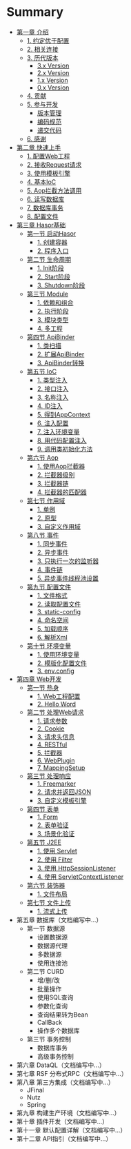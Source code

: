 # Summary

* [第一章 介绍](README.md)
  * [1. 约定优于配置](document/chapter-01/about_coc.md)
  * [2. 相关连接](document/chapter-01/resources.md)
  * [3. 历代版本](document/chapter-01/changelog.md)
    * [3.x Version](document/chapter-01/subject-01/core-changelog_v3.x.md)
    * [2.x Version](document/chapter-01/subject-01/core-changelog_v2.x.md)
    * [1.x Version](document/chapter-01/subject-01/core-changelog_v1.x.md)
    * [0.x Version](document/chapter-01/subject-01/core-changelog_v0.x.md)
  * [4. 贡献](document/chapter-01/contribution.md)
  * [5. 参与开发](document/chapter-01/subject-02/cooperation.md)
    * [版本管理](document/chapter-01/subject-02/cooperation.md)
    * [编码规范](document/chapter-01/subject-02/cooperation.md)
    * [递交代码](document/chapter-01/subject-02/cooperation.md)
  * [6. 感谢](document/chapter-01/tks.md)
* [第二章 快速上手](document/chapter-02/QuickStart.md)
  * [1. 配置Web工程](document/chapter-02/ConfigWebApps.md)
  * [2. 接收Request请求](document/chapter-02/ProseccRequest.md)
  * [3. 使用模板引擎](document/chapter-02/UseTemplate.md)
  * [4. 基本IoC](document/chapter-02/IoC.md)
  * [5. Aop拦截方法调用](document/chapter-02/AopInterceptor.md)
  * [6. 读写数据库](document/chapter-02/ReadDataBase.md)
  * [7. 数据库事务](document/chapter-02/DataBaseTransaction.md)
  * [8. 配置文件](document/chapter-02/ReadSettingsFile.md)
* [第三章 Hasor基础](document/chapter-03/subject-01/CreateHasor.md)
  * [第一节 启动Hasor](document/chapter-03/subject-01/CreateHasor.md)
    * [1. 创建容器](document/chapter-03/subject-01/CreateHasor.md)
    * [2. 程序入口](document/chapter-03/subject-01/AppEnterIn.md)
  * [第二节 生命周期](document/chapter-03/subject-02/Overview.md)
    * [1. Init阶段](document/chapter-03/subject-02/InitPhase.md)
    * [2. Start阶段](document/chapter-03/subject-02/StartPhase.md)
    * [3. Shutdown阶段](document/chapter-03/subject-02/ShutdownPhase.md)
  * [第三节 Module](document/chapter-03/subject-03/Module.md)
    * [1. 依赖和组合](document/chapter-03/subject-03/Dependency.md)
    * [2. 执行阶段](document/chapter-03/subject-03/Lifecycle.md)
    * [3. 模块类型](document/chapter-03/subject-03/ModuleTypes.md)
    * [4. 多工程](document/chapter-03/subject-03/MultiProject.md)
  * [第四节 ApiBinder](document/chapter-03/subject-04/KnowApiBinder.md)
    * [1. 类扫描](document/chapter-03/subject-04/ScanClass.md)
    * [2. 扩展ApiBinder](document/chapter-03/subject-04/ExtApiBinder.md)
    * [3. ApiBinder转换](document/chapter-03/subject-04/ApiBinderConver.md)
  * [第五节 IoC](document/chapter-03/subject-05/ioc.md)
    * [1. 类型注入](document/chapter-03/subject-05/InjectType.md)
    * [2. 接口注入](document/chapter-03/subject-05/InjectFaces.md)
    * [3. 名称注入](document/chapter-03/subject-05/InjectName.md)
    * [4. ID注入](document/chapter-03/subject-05/InjectID.md)
    * [5. 得到AppContext](document/chapter-03/subject-05/GetAppContext.md)
    * [6. 注入配置](document/chapter-03/subject-05/InjectSettings.md)
    * [7. 注入环境变量](document/chapter-03/subject-05/InjectVars.md)
    * [8. 用代码配置注入](document/chapter-03/subject-05/InjectCodes.md)
    * [9. 调用类初始化方法](document/chapter-03/subject-05/InitMethodCall.md)
  * [第六节 Aop](document/chapter-03/subject-06/aop.md)
    * [1. 使用Aop拦截器](document/chapter-03/subject-06/AopInterceptor.md)
    * [2. 拦截器级别](document/chapter-03/subject-06/LevelInterceptor.md)
    * [3. 拦截器链](document/chapter-03/subject-06/InterceptorComplex.md)
    * [4. 拦截器的匹配器](document/chapter-03/subject-06/InterceptorMatcher.md)
  * [第七节 作用域](document/chapter-03/subject-07/Scope.md)
    * [1. 单例](document/chapter-03/subject-07/Singleton.md)
    * [2. 原型](document/chapter-03/subject-07/Prototype.md)
    * [3. 自定义作用域](document/chapter-03/subject-07/CustomScope.md)
  * [第八节 事件](document/chapter-03/subject-08/Event.md)
    * [1. 同步事件](document/chapter-03/subject-08/SyncEvent.md)
    * [2. 异步事件](document/chapter-03/subject-08/AsyncEvent.md)
    * [3. 只执行一次的监听器](document/chapter-03/subject-08/OnesEvent.md)
    * [4. 事件链](document/chapter-03/subject-08/EventChain.md)
    * [5. 异步事件线程池设置](document/chapter-03/subject-08/EventSettins.md)
  * [第九节 配置文件](document/chapter-03/subject-09/Settings.md)
    * [1. 文件格式](document/chapter-03/subject-09/FileFormat.md)
    * [2. 读取配置文件](document/chapter-03/subject-09/ReadSettings.md)
    * [3. static-config](document/chapter-03/subject-09/StaticSettings.md)
    * [4. 命名空间](document/chapter-03/subject-09/NameSpace.md)
    * [5. 加载顺序](document/chapter-03/subject-09/LoadSequence.md)
    * [6. 解析Xml](document/chapter-03/subject-09/ParserXml.md)
  * [第十节 环境变量](document/chapter-03/subject-10/Environment.md)
    * [1. 使用环境变量](document/chapter-03/subject-10/VarEnv.md)
    * [2. 模版化配置文件](document/chapter-03/subject-10/TemplateSettings.md)
    * [3. env.config](document/chapter-03/subject-10/EnvConfig.md)
* [第四章 Web开发](document/chapter-04/Web.md)
  * [第一节 热身](document/chapter-04/subject-01/Start.md)
    * [1. Web工程配置](document/chapter-04/subject-01/Start.md)
    * [2. Hello Word](document/chapter-04/subject-01/HelloWord.md)
  * [第二节 处理Web请求](document/chapter-04/subject-02/WebController.md)
    * [1. 请求参数](document/chapter-04/subject-02/ReqParam.md)
    * [2. Cookie](document/chapter-04/subject-02/CookieParam.md)
    * [3. 请求头信息](document/chapter-04/subject-02/HeaderParam.md)
    * [4. RESTful](document/chapter-04/subject-02/RESTful.md)
    * [5. 拦截器](document/chapter-04/subject-02/Interceptor.md)
    * [6. WebPlugin](document/chapter-04/subject-02/InterceptorExt.md)
    * [7. MappingSetup](document/chapter-04/subject-02/MappingSetup.md)
  * [第三节 处理响应](document/chapter-04/subject-03/Response.md)
    * [1. Freemarker](document/chapter-04/subject-03/UseFreemarker.md)
    * [2. 请求并返回JSON](document/chapter-04/subject-03/UseJson.md)
    * [3. 自定义模板引擎](document/chapter-04/subject-03/UserTemplate.md)
  * [第四节 表单](document/chapter-04/subject-04/AboutForm.md)
    * [1. Form](document/chapter-04/subject-04/Form.md)
    * [2. 表单验证](document/chapter-04/subject-04/Validation.md)
    * [3. 场景化验证](document/chapter-04/subject-04/SceneValid.md)
  * [第五节 J2EE](document/chapter-04/subject-05/J2EE.md)
    * [1. 使用 Servlet](document/chapter-04/subject-05/Servlet.md)
    * [2. 使用 Filter](document/chapter-04/subject-05/Filter.md)
    * [3. 使用 HttpSessionListener](document/chapter-04/subject-05/HttpSessionListener.md)
    * [4. 使用 ServletContextListener](document/chapter-04/subject-05/ServletContextListener.md)
  * [第六节 装饰器](document/chapter-04/subject-06/Decorator.md)
    * [1. 文件布局](document/chapter-04/subject-06/WebSite.md)
  * [第七节 文件上传](document/chapter-04/subject-07/Fileupload.md)
    * [1. 流式上传](document/chapter-04/subject-07/StreamFileupload.md)
* 第五章 数据库（文档编写中...）
  * 第一节 数据源
    * 设置数据源
    * 数据源代理
    * 多数据源
    * 使用连接池
  * 第二节 CURD
    * 增/删/改
    * 批量操作
    * 使用SQL查询
    * 参数化查询
    * 查询结果转为Bean
    * CallBack
    * 操作多个数据库
  * 第三节 事务控制
    * 数据库事务
    * 高级事务控制
* 第六章 DataQL（文档编写中...）
* 第七章 RSF 分布式RPC（文档编写中...）
* 第八章 第三方集成（文档编写中...）
    * JFinal
    * Nutz
    * Spring
* 第九章 构建生产环境（文档编写中...）
* 第十章 插件开发（文档编写中...）
* 第十一章 默认配置详解（文档编写中...）
* 第十二章 API指引（文档编写中...）